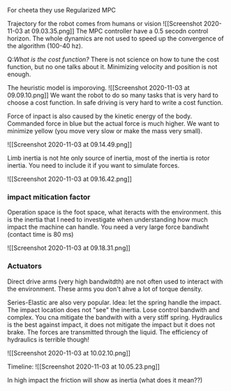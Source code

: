 For cheeta they use Regularized MPC

Trajectory for the robot comes from humans or vision
![[Screenshot 2020-11-03 at 09.03.35.png]]
The MPC controller have a 0.5 secodn control horizon. The whole dynamics are not used to speed up the convergence of the algorithm (100-40 hz). 

Q:*What is the cost function?*
There is not science on how to tune the cost function, but no one talks about it. Minimizing velocity and position is not enough. 

The heuristic model is imporoving.
![[Screenshot 2020-11-03 at 09.09.10.png]]
We want the robot to do so many tasks that is very hard to choose a cost function. In safe driving is very hard to write a cost function. 

 Force of inpact is also caused by the kinetic energy of the body. Commanded force in blue but the actual force is much higher. We want to minimize yellow (you move very slow or make the mass very small).  
 
 ![[Screenshot 2020-11-03 at 09.14.49.png]]
 
 Limb inertia is not hte only source of inertia, most of the inertia is rotor inertia. You need to include it if you want to simulate forces.  
 
 ![[Screenshot 2020-11-03 at 09.16.42.png]]
 
 ### impact mitication factor 
 Operation space is the foot space, what iteracts with the environment. 
 this is the inertia that I need to investigate when understanding how much impact the machine can handle. 
 You need  a very large force bandiwht (contact time is 80 ms)
 
 ![[Screenshot 2020-11-03 at 09.18.31.png]]
 
 ### Actuators 
 Direct drive arms (very high bandwitdth) are not often used to interact with the environment. These arms you don't ahve a lot of torque density. 
 
Series-Elastic are also very popular. Idea: let the spring handle the impact. The impact location does not "see" the inertia. Lose control bandwith and complex. You cna mitigate the bandwith with a very stiff spring. Hydraulics is the best against impact, it does not mitigate the impact but it does not brake. The forces are transmitted through the liquid. 
The efficiency of hydraulics is terrible though!

![[Screenshot 2020-11-03 at 10.02.10.png]]

Timeline:
![[Screenshot 2020-11-03 at 10.05.23.png]]

In high impact the friction will show as inertia (what does it mean??)
